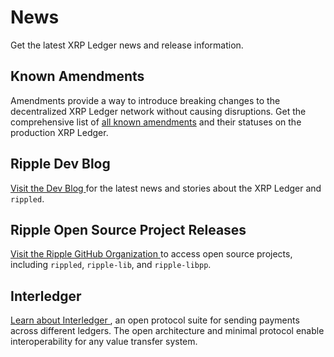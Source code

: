 # News

<!--{# Note: the title in the first line of this file gets used to generate the top nav. #}-->

Get the latest XRP Ledger news and release information.

<!--{# area will eventually include a Network Health page #}-->

## Known Amendments

Amendments provide a way to introduce breaking changes to the decentralized XRP Ledger network without causing disruptions. Get the comprehensive list of [all known amendments](reference-amendments.html) and their statuses on the production XRP Ledger.

## Ripple Dev Blog

<a href="https://ripple.com/category/dev-blog/" target="_blank">Visit the Dev Blog <i class="fa fa-external-link"></i></a> <!--{#_ open link in new tab #}--> for the latest news and stories about the XRP Ledger and `rippled`.

## Ripple Open Source Project Releases  

<a href="https://github.com/ripple" target="_blank">Visit the Ripple GitHub Organization <i class="fa fa-external-link"></i></a> <!--{#_ open link in new tab #}--> to access open source projects, including `rippled`, `ripple-lib`, and `ripple-libpp`.

## Interledger

<a href="https://interledger.org/" target="_blank">Learn about Interledger <i class="fa fa-external-link"></i></a> <!--{#_ open link in new tab #}-->, an open protocol suite for sending payments across different ledgers. The open architecture and minimal protocol enable interoperability for any value transfer system.
